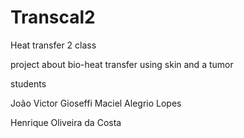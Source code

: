 # Transcal2

Heat transfer 2 class

project about bio-heat transfer using skin and a tumor

students

João Victor Gioseffi Maciel Alegrio Lopes

Henrique Oliveira da Costa
